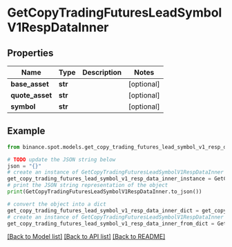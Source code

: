 # GetCopyTradingFuturesLeadSymbolV1RespDataInner


## Properties

Name | Type | Description | Notes
------------ | ------------- | ------------- | -------------
**base_asset** | **str** |  | [optional] 
**quote_asset** | **str** |  | [optional] 
**symbol** | **str** |  | [optional] 

## Example

```python
from binance.spot.models.get_copy_trading_futures_lead_symbol_v1_resp_data_inner import GetCopyTradingFuturesLeadSymbolV1RespDataInner

# TODO update the JSON string below
json = "{}"
# create an instance of GetCopyTradingFuturesLeadSymbolV1RespDataInner from a JSON string
get_copy_trading_futures_lead_symbol_v1_resp_data_inner_instance = GetCopyTradingFuturesLeadSymbolV1RespDataInner.from_json(json)
# print the JSON string representation of the object
print(GetCopyTradingFuturesLeadSymbolV1RespDataInner.to_json())

# convert the object into a dict
get_copy_trading_futures_lead_symbol_v1_resp_data_inner_dict = get_copy_trading_futures_lead_symbol_v1_resp_data_inner_instance.to_dict()
# create an instance of GetCopyTradingFuturesLeadSymbolV1RespDataInner from a dict
get_copy_trading_futures_lead_symbol_v1_resp_data_inner_from_dict = GetCopyTradingFuturesLeadSymbolV1RespDataInner.from_dict(get_copy_trading_futures_lead_symbol_v1_resp_data_inner_dict)
```
[[Back to Model list]](../README.md#documentation-for-models) [[Back to API list]](../README.md#documentation-for-api-endpoints) [[Back to README]](../README.md)


